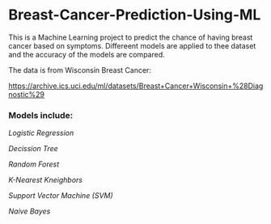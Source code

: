 # Breast-Cancer-Prediction-Using-ML

This is a Machine Learning project to predict the chance of having breast cancer based on symptoms. Differeent models are applied to thee dataset and the accuracy of the models are compared.

The data is from Wisconsin Breast Cancer:

https://archive.ics.uci.edu/ml/datasets/Breast+Cancer+Wisconsin+%28Diagnostic%29

### Models include:

*Logistic Regression*

*Decission Tree*

*Random Forest*

*K-Nearest Kneighbors*

*Support Vector Machine (SVM)*

*Naive Bayes*

